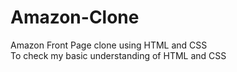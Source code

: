 # Amazon-Clone
Amazon Front Page clone using HTML and CSS 
<br>
To check my basic understanding of HTML and CSS
